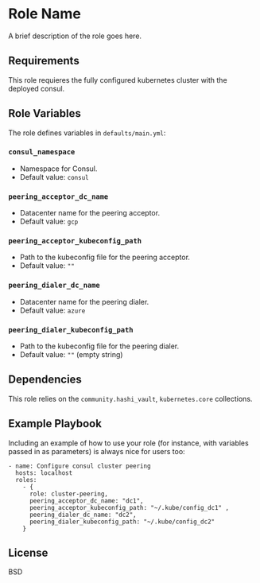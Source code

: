 Role Name
=========

A brief description of the role goes here.

Requirements
------------

This role requieres the fully configured kubernetes cluster with the deployed consul.

Role Variables
--------------

The role defines variables in `defaults/main.yml`:

### `consul_namespace`

- Namespace for Consul.
- Default value: `consul`

### `peering_acceptor_dc_name`

- Datacenter name for the peering acceptor.
- Default value: `gcp`

### `peering_acceptor_kubeconfig_path`

- Path to the kubeconfig file for the peering acceptor.
- Default value: `""`

### `peering_dialer_dc_name`

- Datacenter name for the peering dialer.
- Default value: `azure`

### `peering_dialer_kubeconfig_path`

- Path to the kubeconfig file for the peering dialer.
- Default value: `""` (empty string)


Dependencies
------------

This role relies on the `community.hashi_vault`, `kubernetes.core` collections. 

Example Playbook
----------------

Including an example of how to use your role (for instance, with variables passed in as parameters) is always nice for users too:

```
- name: Configure consul cluster peering
  hosts: localhost
  roles:
    - { 
      role: cluster-peering, 
      peering_acceptor_dc_name: "dc1",
      peering_acceptor_kubeconfig_path: "~/.kube/config_dc1" ,
      peering_dialer_dc_name: "dc2",
      peering_dialer_kubeconfig_path: "~/.kube/config_dc2" 
    }

```
License
-------

BSD
